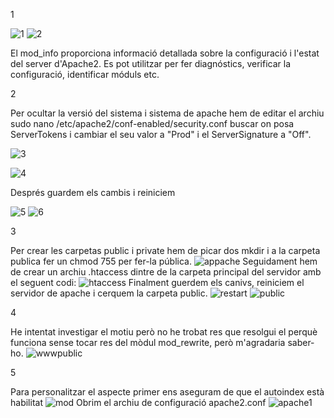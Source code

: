 1

![1](https://github.com/PabloEspinosaCastillo/despliegue-de-aplicaciones-web/assets/144775391/b597d6d7-a92a-4c8b-b535-668d730fc73f)
![2](https://github.com/PabloEspinosaCastillo/despliegue-de-aplicaciones-web/assets/144775391/10eb7466-fe05-46d3-bca2-b60db811585f)

El mod_info proporciona informació detallada sobre la configuració i l'estat del server d'Apache2. Es pot utilitzar per fer diagnóstics, verificar la configuració, identificar móduls etc. 

2

Per ocultar la versió del sistema i sistema de apache hem de editar el archiu sudo nano /etc/apache2/conf-enabled/security.conf buscar on posa ServerTokens i cambiar el seu valor a "Prod" i el ServerSignature a "Off".

![3](https://github.com/PabloEspinosaCastillo/despliegue-de-aplicaciones-web/assets/144775391/7abdb87b-57d1-4aef-96f0-7fd5fb6a82ea)

![4](https://github.com/PabloEspinosaCastillo/despliegue-de-aplicaciones-web/assets/144775391/b5a11325-474b-4e04-b5ef-4590d4e9e256)

Després guardem els cambis i reiniciem 

![5](https://github.com/PabloEspinosaCastillo/despliegue-de-aplicaciones-web/assets/144775391/bbb800ce-3c40-4d42-bac9-69c0a9461a4a)
![6](https://github.com/PabloEspinosaCastillo/despliegue-de-aplicaciones-web/assets/144775391/fcaa373d-70ca-4a15-9b9d-c3ca3a619e56)

3

Per crear les carpetas public i private hem de picar dos mkdir i a la carpeta publica fer un chmod 755 per fer-la pública. 
![appache](https://github.com/PabloEspinosaCastillo/despliegue-de-aplicaciones-web/assets/144775391/c6108216-9109-42bc-9d65-ec715970ee06)
Seguidament hem de crear un archiu .htaccess dintre de la carpeta principal del servidor amb el seguent codi:
![htaccess](https://github.com/PabloEspinosaCastillo/despliegue-de-aplicaciones-web/assets/144775391/65da7c77-1469-4ba0-ab28-5541d60debd0)
Finalment guerdem els canivs, reiniciem el servidor de apache i cerquem la carpeta public.
![restart](https://github.com/PabloEspinosaCastillo/despliegue-de-aplicaciones-web/assets/144775391/49547a39-45ad-45fe-b0d4-e59fe8da2bb8)
![public](https://github.com/PabloEspinosaCastillo/despliegue-de-aplicaciones-web/assets/144775391/36410418-62c3-4dc3-b5e0-2ced63e5089c)

4

He intentat investigar el motiu però no he trobat res que resolgui el perquè funciona sense tocar res del mòdul mod_rewrite, però m'agradaria saber-ho.
![wwwpublic](https://github.com/PabloEspinosaCastillo/despliegue-de-aplicaciones-web/assets/144775391/f44a7c87-cb49-438a-a5d4-d62ae419a108)

5

Para personalitzar el aspecte primer ens aseguram de que el autoindex està habilitat 
![mod](https://github.com/PabloEspinosaCastillo/despliegue-de-aplicaciones-web/assets/144775391/4c0b6c15-7aa2-412f-9c8d-c79864cd2f62)
Obrim el archiu de configuració apache2.conf
![apache1](https://github.com/PabloEspinosaCastillo/despliegue-de-aplicaciones-web/assets/144775391/38e43136-3616-483a-bc73-a98ae966a790)

